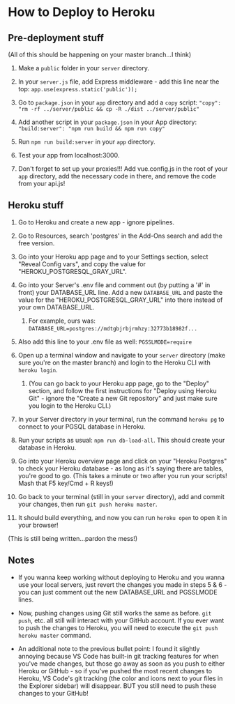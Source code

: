 # How to Deploy to Heroku

## Pre-deployment stuff
(All of this should be happening on your master branch...I think)

1. Make a `public` folder in your `server` directory.

1. In your `server.js` file, add Express middleware - add this line near the top:
  `app.use(express.static('public'));`

1. Go to `package.json` in your `app` directory and add a `copy` script: 
  `"copy": "rm -rf ../server/public && cp -R ./dist ../server/public"`

1. Add another script in your `package.json` in your App directory:
  `"build:server": "npm run build && npm run copy"`

1. Run `npm run build:server` in your `app` directory.

1. Test your app from localhost:3000.

1. Don't forget to set up your proxies!!! Add vue.config.js in the root of your `app` directory, add the necessary code in there, and remove the code from your api.js!

## Heroku stuff
1. Go to Heroku and create a new app - ignore pipelines.

1. Go to Resources, search 'postgres' in the Add-Ons search and add the free version.

1. Go into your Heroku app page and to your Settings section, select "Reveal Config vars", and copy the value for "HEROKU_POSTGRESQL_GRAY_URL".

1. Go into your Server's .env file and comment out (by putting a '#' in front) your DATABASE_URL line. Add a new `DATABASE_URL` and paste the value for the "HEROKU_POSTGRESQL_GRAY_URL" into there instead of your own DATABASE_URL.
    1. For example, ours was: `DATABASE_URL=postgres://mdtgbjrbjrmhzy:32773b18982f...`

1. Also add this line to your .env file as well:
  `PGSSLMODE=require`

1. Open up a terminal window and navigate to your `server` directory (make sure you're on the master branch) and login to the Heroku CLI with `heroku login`. 
    1. (You can go back to your Heroku app page, go to the "Deploy" section, and follow the first instructions for "Deploy using Heroku Git" - ignore the "Create a new Git repository" and just make sure you login to the Heroku CLI.)

1. In your Server directory in your terminal, run the command `heroku pg` to connect to your PGSQL database in Heroku.

1. Run your scripts as usual: `npm run db-load-all`. This should create your database in Heroku.

1. Go into your Heroku overview page and click on your "Heroku Postgres" to check your Heroku database - as long as it's saying there are tables, you're good to go. (This takes a minute or two after you run your scripts! Mash that F5 key/Cmd + R keys!)

1. Go back to your terminal (still in your `server` directory), add and commit your changes, then run `git push heroku master`.

1. It should build everything, and now you can run `heroku open` to open it in your browser!

(This is still being written...pardon the mess!)

## Notes
* If you wanna keep working without deploying to Heroku and you wanna use your local servers, just revert the changes you made in steps 5 & 6 - you can just comment out the new DATABASE_URL and PGSSLMODE lines.

* Now, pushing changes using Git still works the same as before. `git push`, etc. all still will interact with your GitHub account. If you ever want to push the changes to Heroku, you will need to execute the `git push heroku master` command. 

* An additional note to the previous bullet point: I found it slightly annoying because VS Code has built-in git tracking features for when you've made changes, but those go away as soon as you push to either Heroku or GitHub - so if you've pushed the most recent changes to Heroku, VS Code's git tracking (the color and icons next to your files in the Explorer sidebar) will disappear. BUT you still need to push these changes to your GitHub!


<!-- 1. Once done, go back to Settings and look at your config vars for your PGSQL. -->
<!-- 1. Run `npm run copy` in your App directory. (OPTIONAL)
1. Run `npm run build` in your App directory. (OPTIONAL)
1. Go to your the Settings section of your Heroku App and add your .env variables into the key-value fields -->
